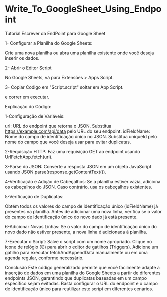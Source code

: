 # Write_To_GoogleSheet_Using_Endpoint
Tutorial Escrever da EndPoint para Google Sheet


1- Configurar a Planilha do Google Sheets:

Crie uma nova planilha ou abra uma planilha existente onde você deseja inserir os dados.

2- Abrir o Editor Script

No Google Sheets, vá para Extensões > Apps Script.


3- Copiar Codigo em "Script.script"
soltar em App Script.

e correr em executar.







Explicação do Código:

1-Configuração de Variáveis:

  url: URL do endpoint que retorna o JSON. Substitua https://example.com/api/data pelo URL do seu endpoint.
  idFieldName: Nome do campo de identificação único no JSON. Substitua uniqueId pelo nome do campo que você deseja usar para evitar duplicatas.

2-Requisição HTTP:
  Faz uma requisição GET ao endpoint usando UrlFetchApp.fetch(url).

3-Parse do JSON:
  Converte a resposta JSON em um objeto JavaScript usando JSON.parse(response.getContentText()).

4-Verificação e Adição de Cabeçalhos:
  Se a planilha estiver vazia, adiciona os cabeçalhos do JSON. Caso contrário, usa os cabeçalhos existentes.

5-Verificação de Duplicatas:

  Obtém todos os valores do campo de identificação único (idFieldName) já presentes na planilha.
  Antes de adicionar uma nova linha, verifica se o valor do campo de identificação único do novo dado já está presente.

6-Adicionar Novas Linhas:
  Se o valor do campo de identificação único do novo dado não estiver presente, a nova linha é adicionada à planilha.

7-Executar o Script:
  Salve o script com um nome apropriado.
  Clique no ícone de relógio (⏰) para abrir o editor de gatilhos (Triggers).
  Adicione um gatilho para executar fetchAndAppendData manualmente ou em uma agenda regular, conforme necessário.

Conclusão
  Este código generalizado permite que você facilmente adapte a inserção de dados em uma planilha do Google Sheets a partir de diferentes endpoints JSON, garantindo que duplicatas baseadas em um campo específico sejam evitadas. Basta configurar o URL do endpoint e o campo de identificação único para reutilizar este script em diferentes cenários.










